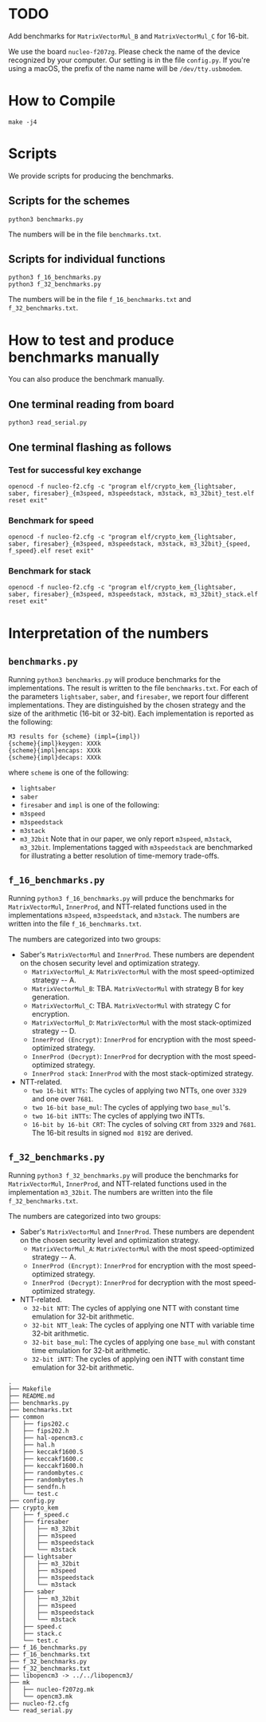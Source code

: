 
# TODO
Add benchmarks for `MatrixVectorMul_B` and `MatrixVectorMul_C` for 16-bit.

We use the board `nucleo-f207zg`.
Please check the name of the device recognized by your computer.
Our setting is in the file `config.py`.
If you're using a macOS, the prefix of the name name will be `/dev/tty.usbmodem`.

# How to Compile
```
make -j4
```

# Scripts
We provide scripts for producing the benchmarks.

## Scripts for the schemes
```
python3 benchmarks.py
```
The numbers will be in the file `benchmarks.txt`.

## Scripts for individual functions
```
python3 f_16_benchmarks.py
python3 f_32_benchmarks.py
```
The numbers will be in the file `f_16_benchmarks.txt` and `f_32_benchmarks.txt`.

# How to test and produce benchmarks manually
You can also produce the benchmark manually.

## One terminal reading from board
```
python3 read_serial.py
```

## One terminal flashing as follows

### Test for successful key exchange
```
openocd -f nucleo-f2.cfg -c "program elf/crypto_kem_{lightsaber, saber, firesaber}_{m3speed, m3speedstack, m3stack, m3_32bit}_test.elf reset exit"
```

### Benchmark for speed
```
openocd -f nucleo-f2.cfg -c "program elf/crypto_kem_{lightsaber, saber, firesaber}_{m3speed, m3speedstack, m3stack, m3_32bit}_{speed, f_speed}.elf reset exit"
```

### Benchmark for stack
```
openocd -f nucleo-f2.cfg -c "program elf/crypto_kem_{lightsaber, saber, firesaber}_{m3speed, m3speedstack, m3stack, m3_32bit}_stack.elf reset exit"
```

# Interpretation of the numbers

## `benchmarks.py`
Running `python3 benchmarks.py` will produce benchmarks for the implementations. The result is written to the file `benchmarks.txt`. For each of the parameters `lightsaber`, `saber`, and `firesaber`, we report four different implementations. They are distinguished by the chosen strategy and the size of the arithmetic (16-bit or 32-bit). Each implementation is reported as the following:
```
M3 results for {scheme} (impl={impl})
{scheme}{impl}keygen: XXXk
{scheme}{impl}encaps: XXXk
{scheme}{impl}decaps: XXXk
```
where `scheme` is one of the following:
- `lightsaber`
- `saber`
- `firesaber`
and `impl` is one of the following:
- `m3speed`
- `m3speedstack`
- `m3stack`
- `m3_32bit`
Note that in our paper, we only report `m3speed`, `m3stack`, `m3_32bit`. Implementations tagged with `m3speedstack` are benchmarked for illustrating a better resolution of time-memory trade-offs.

## `f_16_benchmarks.py`
Running `python3 f_16_benchmarks.py` will prduce the benchmarks for `MatrixVectorMul`, `InnerProd`, and NTT-related functions used in the implementations `m3speed`, `m3speedstack`, and `m3stack`. The numbers are written into the file `f_16_benchmarks.txt`.

The numbers are categorized into two groups:
- Saber's `MatrixVectorMul` and `InnerProd`. These numbers are dependent on the chosen security level and optimization strategy.
    - `MatrixVectorMul_A`: `MatrixVectorMul` with the most speed-optimized strategy -- A.
    - `MatrixVectorMul_B`: TBA. `MatrixVectorMul` with strategy B for key generation.
    - `MatrixVectorMul_C`: TBA. `MatrixVectorMul` with strategy C for encryption.
    - `MatrixVectorMul_D`: `MatrixVectorMul` with the most stack-optimized strategy -- D.
    - `InnerProd (Encrypt)`: `InnerProd` for encryption with the most speed-optimized strategy.
    - `InnerProd (Decrypt)`: `InnerProd` for decryption with the most speed-optimized strategy.
    - `InnerProd stack`: `InnerProd` with the most stack-optimized strategy.
- NTT-related.
    - `two 16-bit NTTs`: The cycles of applying two NTTs, one over `3329` and one over `7681`.
    - `two 16-bit base_mul`: The cycles of applying two `base_mul`'s.
    - `two 16-bit iNTTs`: The cycles of applying two iNTTs.
    - `16-bit by 16-bit CRT`: The cycles of solving `CRT` from `3329` and `7681`. The 16-bit results in signed `mod 8192` are derived.


## `f_32_benchmarks.py`
Running `python3 f_32_benchmarks.py` will produce the benchmarks for `MatrixVectorMul`, `InnerProd`, and NTT-related functions used in the implementation `m3_32bit`. The numbers are written into the file `f_32_benchmarks.txt`.

The numbers are categorized into two groups:
- Saber's `MatrixVectorMul` and `InnerProd`. These numbers are dependent on the chosen security level and optimization strategy.
    - `MatrixVectorMul_A`: `MatrixVectorMul` with the most speed-optimized strategy -- A.
    - `InnerProd (Encrypt)`: `InnerProd` for encryption with the most speed-optimized strategy.
    - `InnerProd (Decrypt)`: `InnerProd` for decryption with the most speed-optimized strategy.
- NTT-related.
    - `32-bit NTT`: The cycles of applying one NTT with constant time emulation for 32-bit arithmetic.
    - `32-bit NTT_leak`: The cycles of applying one NTT with variable time 32-bit arithmetic.
    - `32-bit base_mul`: The cycles of applying one `base_mul` with constant time emulation for 32-bit arithmetic.
    - `32-bit iNTT`: The cycles of applying oen iNTT with constant time emulation for 32-bit arithmetic.


```
.
├── Makefile
├── README.md
├── benchmarks.py
├── benchmarks.txt
├── common
│   ├── fips202.c
│   ├── fips202.h
│   ├── hal-opencm3.c
│   ├── hal.h
│   ├── keccakf1600.S
│   ├── keccakf1600.c
│   ├── keccakf1600.h
│   ├── randombytes.c
│   ├── randombytes.h
│   ├── sendfn.h
│   └── test.c
├── config.py
├── crypto_kem
│   ├── f_speed.c
│   ├── firesaber
│   │   ├── m3_32bit
│   │   ├── m3speed
│   │   ├── m3speedstack
│   │   └── m3stack
│   ├── lightsaber
│   │   ├── m3_32bit
│   │   ├── m3speed
│   │   ├── m3speedstack
│   │   └── m3stack
│   ├── saber
│   │   ├── m3_32bit
│   │   ├── m3speed
│   │   ├── m3speedstack
│   │   └── m3stack
│   ├── speed.c
│   ├── stack.c
│   └── test.c
├── f_16_benchmarks.py
├── f_16_benchmarks.txt
├── f_32_benchmarks.py
├── f_32_benchmarks.txt
├── libopencm3 -> ../../libopencm3/
├── mk
│   ├── nucleo-f207zg.mk
│   └── opencm3.mk
├── nucleo-f2.cfg
└── read_serial.py
```




